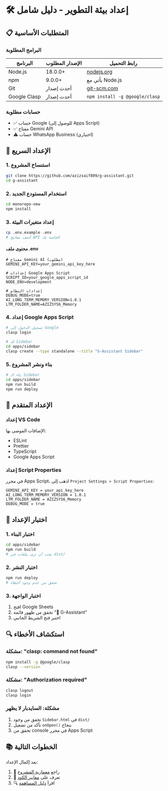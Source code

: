 # 🛠️ إعداد بيئة التطوير - دليل شامل

## 📋 المتطلبات الأساسية

### البرامج المطلوبة
| البرنامج | الإصدار المطلوب | رابط التحميل |
|----------|-----------------|---------------|
| Node.js | 18.0.0+ | [nodejs.org](https://nodejs.org/) |
| npm | 9.0.0+ | يأتي مع Node.js |
| Git | أحدث إصدار | [git-scm.com](https://git-scm.com/) |
| Google Clasp | أحدث إصدار | `npm install -g @google/clasp` |

### حسابات مطلوبة
- ✅ حساب Google (للوصول إلى Apps Script)
- ✅ مفتاح Gemini API
- ⚠️ حساب WhatsApp Business (اختياري)

## 🚀 الإعداد السريع

### 1. استنساخ المشروع
```bash
git clone https://github.com/azizsaif899/g-assistant.git
cd g-assistant
```

### 2. استخدام المستودع الجديد
```bash
cd monorepo-new
npm install
```

### 3. إعداد متغيرات البيئة
```bash
cp .env.example .env
# أضف مفاتيح API الخاصة بك
```

#### محتوى ملف .env
```env
# مفتاح Gemini AI (مطلوب)
GEMINI_API_KEY=your_gemini_api_key_here

# إعدادات Google Apps Script
SCRIPT_ID=your_google_apps_script_id
NODE_ENV=development

# إعدادات النظام
DEBUG_MODE=true
AI_LONG_TERM_MEMORY_VERSION=1.0.1
LTM_FOLDER_NAME=AZIZSYS6_Memory
```

### 4. إعداد Google Apps Script
```bash
# تسجيل الدخول إلى Google
clasp login

# للـ Sidebar
cd apps/sidebar
clasp create --type standalone --title "G-Assistant Sidebar"
```

### 5. بناء ونشر المشروع
```bash
# بناء الـ Sidebar
cd apps/sidebar
npm run build
npm run deploy
```

## 🔧 الإعداد المتقدم

### إعداد VS Code
الإضافات الموصى بها:
- ESLint
- Prettier
- TypeScript
- Google Apps Script

### إعداد Script Properties
في محرر Apps Script، اذهب إلى `Project Settings > Script Properties`:
```
GEMINI_API_KEY = your_api_key_here
AI_LONG_TERM_MEMORY_VERSION = 1.0.1
LTM_FOLDER_NAME = AZIZSYS6_Memory
DEBUG_MODE = true
```

## 🧪 اختبار الإعداد

### 1. اختبار البناء
```bash
cd apps/sidebar
npm run build
# يجب أن ترى ملفات في dist/
```

### 2. اختبار النشر
```bash
npm run deploy
# تحقق من عدم وجود أخطاء
```

### 3. اختبار الواجهة
1. افتح Google Sheets
2. تحقق من ظهور قائمة "🤖 G-Assistant"
3. اختبر فتح الشريط الجانبي

## 🔍 استكشاف الأخطاء

### مشكلة: "clasp: command not found"
```bash
npm install -g @google/clasp
clasp --version
```

### مشكلة: "Authorization required"
```bash
clasp logout
clasp login
```

### مشكلة: السايدبار لا يظهر
1. تحقق من وجود `Sidebar.html` في `dist/`
2. تأكد من تشغيل `onOpen()` بنجاح
3. تحقق من console في محرر Apps Script

## 📚 الخطوات التالية

بعد إكمال الإعداد:
1. 📖 راجع [معمارية المشروع](./architecture.md)
2. 🤖 تعرف على [معايير الكود](./coding_standards.md)
3. 🔍 اقرأ [دليل المساهمة](./contributing.md)